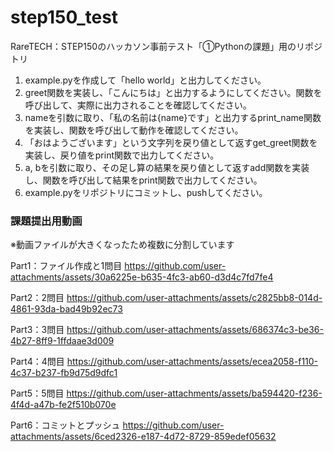 # step150_test
RareTECH：STEP150のハッカソン事前テスト「➀Pythonの課題」用のリポジトリ

1. example.pyを作成して「hello world」と出力してください。
2. greet関数を実装し、「こんにちは」と出力するようにしてください。関数を呼び出して、実際に出力されることを確認してください。
3. nameを引数に取り、「私の名前は{name}です」と出力するprint_name関数を実装し、関数を呼び出して動作を確認してください。
4. 「おはようございます」という文字列を戻り値として返すget_greet関数を実装し、戻り値をprint関数で出力してください。
5. a, bを引数に取り、その足し算の結果を戻り値として返すadd関数を実装し、関数を呼び出して結果をprint関数で出力してください。
6. example.pyをリポジトリにコミットし、pushしてください。

### 課題提出用動画
※動画ファイルが大きくなったため複数に分割しています

Part1：ファイル作成と1問目
https://github.com/user-attachments/assets/30a6225e-b635-4fc3-ab60-d3d4c7fd7fe4

Part2：2問目
https://github.com/user-attachments/assets/c2825bb8-014d-4861-93da-bad49b92ec73

Part3：3問目
https://github.com/user-attachments/assets/686374c3-be36-4b27-8ff9-1ffdaae3d009

Part4：4問目
https://github.com/user-attachments/assets/ecea2058-f110-4c37-b237-fb9d75d9dfc1

Part5：5問目
https://github.com/user-attachments/assets/ba594420-f236-4f4d-a47b-fe2f510b070e

Part6：コミットとプッシュ
https://github.com/user-attachments/assets/6ced2326-e187-4d72-8729-859edef05632
